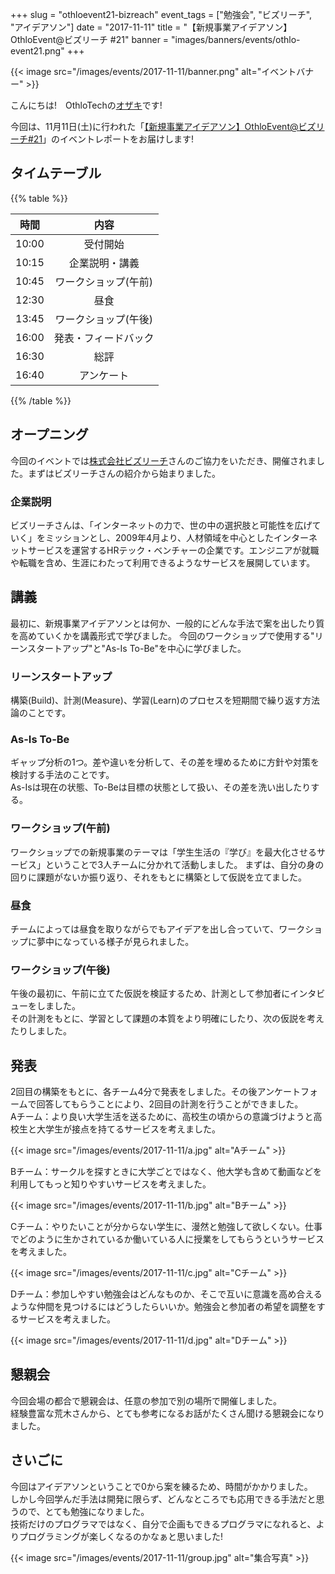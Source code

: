 +++
slug = "othloevent21-bizreach"
event_tags = ["勉強会", "ビズリーチ", "アイデアソン"]
date = "2017-11-11"
title = "【新規事業アイデアソン】OthloEvent@ビズリーチ #21"
banner = "images/banners/events/othlo-event21.png"
+++

{{< image src="/images/events/2017-11-11/banner.png" alt="イベントバナー" >}}

こんにちは!　OthloTechの[オザキ](https://twitter.com/sena0801masato)です!</br>

今回は、11月11日(土)に行われた「[【新規事業アイデアソン】OthloEvent@ビズリーチ#21](https://othlotech.connpass.com/event/68990/)」のイベントレポートをお届けします!

## タイムテーブル

{{% table %}}

|時間|内容|
|:--:|:--:|
|10:00|受付開始|
|10:15|企業説明・講義|
|10:45|ワークショップ(午前)|
|12:30|昼食|
|13:45|ワークショップ(午後)|
|16:00|発表・フィードバック|
|16:30|総評|
|16:40|アンケート|

{{% /table %}}

## オープニング
今回のイベントでは[株式会社ビズリーチ](https://www.bizreach.co.jp/)さんのご協力をいただき、開催されました。まずはビズリーチさんの紹介から始まりました。

### 企業説明
ビズリーチさんは、「インターネットの力で、世の中の選択肢と可能性を広げていく」をミッションとし、2009年4月より、人材領域を中心としたインターネットサービスを運営するHRテック・ベンチャーの企業です。エンジニアが就職や転職を含め、生涯にわたって利用できるようなサービスを展開しています。

## 講義
最初に、新規事業アイデアソンとは何か、一般的にどんな手法で案を出したり質を高めていくかを講義形式で学びました。
今回のワークショップで使用する"リーンスタートアップ"と"As-Is To-Be"を中心に学びました。

### リーンスタートアップ
構築(Build)、計測(Measure)、学習(Learn)のプロセスを短期間で繰り返す方法論のことです。

### As-Is To-Be
ギャップ分析の1つ。差や違いを分析して、その差を埋めるために方針や対策を検討する手法のことです。</br>
As-Isは現在の状態、To-Beは目標の状態として扱い、その差を洗い出したりする。

### ワークショップ(午前)
ワークショップでの新規事業のテーマは「学生生活の『学び』を最大化させるサービス」ということで3人チームに分かれて活動しました。
まずは、自分の身の回りに課題がないか振り返り、それをもとに構築として仮説を立てました。

### 昼食
チームによっては昼食を取りながらでもアイデアを出し合っていて、ワークショップに夢中になっている様子が見られました。

### ワークショップ(午後)
午後の最初に、午前に立てた仮説を検証するため、計測として参加者にインタビューをしました。</br>
その計測をもとに、学習として課題の本質をより明確にしたり、次の仮説を考えたりしました。

## 発表
2回目の構築をもとに、各チーム4分で発表をしました。その後アンケートフォームで回答してもらうことにより、2回目の計測を行うことができました。</br>
Aチーム：より良い大学生活を送るために、高校生の頃からの意識づけようと高校生と大学生が接点を持てるサービスを考えました。</br>

{{< image src="/images/events/2017-11-11/a.jpg" alt="Aチーム" >}}

Bチーム：サークルを探すときに大学ごとではなく、他大学も含めて動画などを利用してもっと知りやすいサービスを考えました。</br>

{{< image src="/images/events/2017-11-11/b.jpg" alt="Bチーム" >}}

Cチーム：やりたいことが分からない学生に、漫然と勉強して欲しくない。仕事でどのように生かされているか働いている人に授業をしてもらうというサービスを考えました。</br>

{{< image src="/images/events/2017-11-11/c.jpg" alt="Cチーム" >}}

Dチーム：参加しやすい勉強会はどんなものか、そこで互いに意識を高め合えるような仲間を見つけるにはどうしたらいいか。勉強会と参加者の希望を調整をするサービスを考えました。</br>

{{< image src="/images/events/2017-11-11/d.jpg" alt="Dチーム" >}}

## 懇親会
今回会場の都合で懇親会は、任意の参加で別の場所で開催しました。</br>
経験豊富な荒木さんから、とても参考になるお話がたくさん聞ける懇親会になりました。</br>

## さいごに
今回はアイデアソンということで0から案を練るため、時間がかかりました。</br>
しかし今回学んだ手法は開発に限らず、どんなところでも応用できる手法だと思うので、とても勉強になりました。</br>
技術だけのプログラマではなく、自分で企画もできるプログラマになれると、よりプログラミングが楽しくなるのかなぁと思いました!

{{< image src="/images/events/2017-11-11/group.jpg" alt="集合写真" >}}
